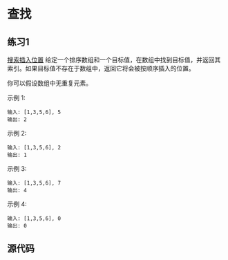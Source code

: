 # 查找

## 练习1
[搜索插入位置](https://leetcode-cn.com/problems/search-insert-position/)
  给定一个排序数组和一个目标值，在数组中找到目标值，并返回其索引。如果目标值不存在于数组中，返回它将会被按顺序插入的位置。

  你可以假设数组中无重复元素。

  示例 1:

    输入: [1,3,5,6], 5
    输出: 2
  示例 2:

    输入: [1,3,5,6], 2
    输出: 1
  示例 3:

    输入: [1,3,5,6], 7
    输出: 4
  示例 4:

    输入: [1,3,5,6], 0
    输出: 0

## 源代码
